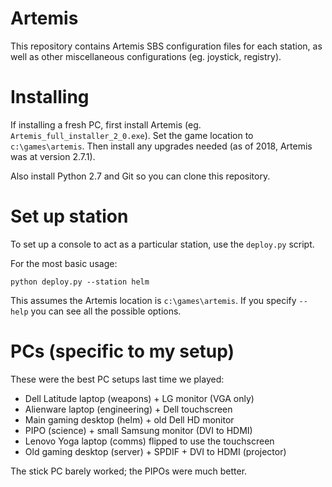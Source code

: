 # Artemis
This repository contains Artemis SBS configuration files for each
station, as well as other miscellaneous configurations (eg. joystick,
registry).

# Installing
If installing a fresh PC, first install Artemis (eg. `Artemis_full_installer_2_0.exe`). Set the game location to `c:\games\artemis`.
Then install any upgrades needed (as of 2018, Artemis was at version 2.7.1).

Also install Python 2.7 and Git so you can clone this repository.

# Set up station
To set up a console to act as a particular station, use the `deploy.py` script.

For the most basic usage:
```
python deploy.py --station helm
```
This assumes the Artemis location is `c:\games\artemis`. If you specify `--help` you can see all the possible options.

# PCs (specific to my setup)
These were the best PC setups last time we played:
* Dell Latitude laptop (weapons) + LG monitor (VGA only)
* Alienware laptop (engineering) + Dell touchscreen
* Main gaming desktop (helm) + old Dell HD monitor
* PIPO (science) + small Samsung monitor (DVI to HDMI)
* Lenovo Yoga laptop (comms) flipped to use the touchscreen
* Old gaming desktop (server) + SPDIF + DVI to HDMI (projector)

The stick PC barely worked; the PIPOs were much better.
